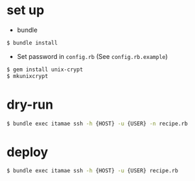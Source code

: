 # set up

- bundle

```sh
$ bundle install
```

- Set password in `config.rb` (See `config.rb.example`)

```sh
$ gem install unix-crypt
$ mkunixcrypt
```

# dry-run

```sh
$ bundle exec itamae ssh -h {HOST} -u {USER} -n recipe.rb
```

# deploy

```sh
$ bundle exec itamae ssh -h {HOST} -u {USER} recipe.rb
```
